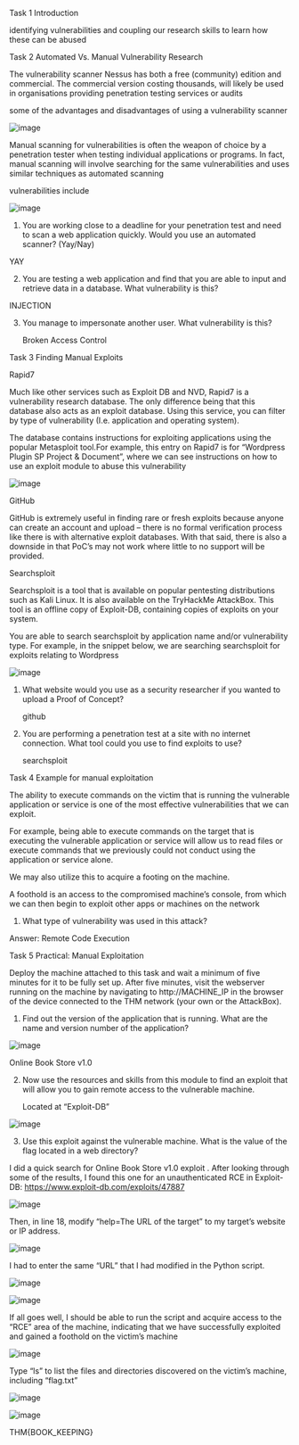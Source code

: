 Task 1  Introduction

identifying vulnerabilities and coupling our research skills to learn how these can be abused

Task 2  Automated Vs. Manual Vulnerability Research

The vulnerability scanner Nessus has both a free (community) edition and commercial. The commercial version costing thousands, will likely be
used in organisations providing penetration testing services or audits

some of the advantages and disadvantages of using a vulnerability scanner

![image](https://github.com/Meerathimothy/Cyber-Security/assets/57287429/7fc4a653-6982-4258-bc97-2c57a6a4ae04)

Manual scanning for vulnerabilities is often the weapon of choice by a penetration tester when testing individual applications or programs. 
In fact, manual scanning will involve searching for the same vulnerabilities and uses similar techniques as automated scanning

 vulnerabilities include

 ![image](https://github.com/Meerathimothy/Cyber-Security/assets/57287429/85c99bfa-fc54-459f-b4f9-da86bdc5bc9f)

1) You are working close to a deadline for your penetration test and need to scan a web application quickly. Would you use an automated
scanner? (Yay/Nay)

YAY

2) You are testing a web application and find that you are able to input and retrieve data in a database.  What vulnerability is this?

INJECTION

3) You manage to impersonate another user. What vulnerability is this?

   Broken Access Control
 
Task 3 Finding Manual Exploits

Rapid7

Much like other services such as Exploit DB and NVD, Rapid7 is a vulnerability research database. The only difference being that this 
database also acts as an exploit database. Using this service, you can filter by type of vulnerability (I.e. application and operating 
system).

The database contains instructions for exploiting applications using the popular Metasploit tool.For example, this entry on Rapid7 is for 
“Wordpress Plugin SP Project & Document”, where we can see instructions on how to use an exploit module to abuse this vulnerability

![image](https://github.com/Meerathimothy/Cyber-Security/assets/57287429/cba77bb3-3716-4071-8f54-61cf17581fe3)

GitHub

GitHub is extremely useful in finding rare or fresh exploits because anyone can create an account and upload – there is no formal 
verification process like there is with alternative exploit databases. With that said, there is also a downside in that PoC’s may not work
where little to no support will be provided.

Searchsploit

Searchsploit is a tool that is available on popular pentesting distributions such as Kali Linux. It is also available on the TryHackMe 
AttackBox. This tool is an offline copy of Exploit-DB, containing copies of exploits on your system. 

You are able to search searchsploit by application name and/or vulnerability type. For example, in the snippet below, we are searching 
searchsploit for exploits relating to Wordpress 

![image](https://github.com/Meerathimothy/Cyber-Security/assets/57287429/a59c52d0-51ae-459d-b5a3-829309dadef7)


1) What website would you use as a security researcher if you wanted to upload a Proof of Concept?

   github

2) You are performing a penetration test at a site with no internet connection. What tool could you use to find exploits to use?

   searchsploit

Task 4 Example for manual exploitation

The ability to execute commands on the victim that is running the vulnerable application or service is one of the most effective
vulnerabilities that we can exploit.

For example, being able to execute commands on the target that is executing the vulnerable application or service will allow us to read 
files or execute commands that we previously could not conduct using the application or service alone.

We may also utilize this to acquire a footing on the machine.

A foothold is an access to the compromised machine’s console, from which we can then begin to exploit other apps or machines on the network

1) What type of vulnerability was used in this attack?

Answer: Remote Code Execution

Task 5 Practical: Manual Exploitation

Deploy the machine attached to this task and wait a minimum of five minutes for it to be fully set up.
After five minutes, visit the webserver running on the machine by navigating to http://MACHINE_IP in the browser of the device connected to
the THM network (your own or the AttackBox).

1) Find out the version of the application that is running. What are the name and version number of the application?

  ![image](https://github.com/Meerathimothy/Cyber-Security/assets/57287429/0dce2f71-22cc-4afc-880e-5b79a28c4efe) 

  Online Book Store v1.0

 2) Now use the resources and skills from this module to find an exploit that will allow you to gain remote access to the vulnerable
     machine.

    Located at “Exploit-DB”
   
![image](https://github.com/Meerathimothy/Cyber-Security/assets/57287429/255c1336-aff0-4d78-9937-b62c94aed55b)

3)  Use this exploit against the vulnerable machine. What is the value of the flag located in a web directory?

   I did a quick search for Online Book Store v1.0 exploit . After looking through some of the results, I found this one for an 
   unauthenticated RCE in Exploit-DB: https://www.exploit-db.com/exploits/47887

   ![image](https://github.com/Meerathimothy/Cyber-Security/assets/57287429/d014c227-ccf9-43de-98f5-b0f5012f3556)

Then, in line 18, modify “help=The URL of the target” to my target’s website or IP address.

![image](https://github.com/Meerathimothy/Cyber-Security/assets/57287429/41218e34-78ca-4fcc-b22a-9c27352b1a88)

I had to enter the same “URL” that I had modified in the Python script.

![image](https://github.com/Meerathimothy/Cyber-Security/assets/57287429/bb8c0cb9-d3e4-4fae-879c-70c14de32577)

![image](https://github.com/Meerathimothy/Cyber-Security/assets/57287429/da63c9ad-9e66-4bef-9220-2d413715ad0c)

If all goes well, I should be able to run the script and acquire access to the “RCE” area of the machine, indicating that we have 
successfully exploited and gained a foothold on the victim’s machine

![image](https://github.com/Meerathimothy/Cyber-Security/assets/57287429/aca8e8ab-d248-4225-aa9c-f6b2826a9e70)

Type “ls” to list the files and directories discovered on the victim’s machine, including “flag.txt”

![image](https://github.com/Meerathimothy/Cyber-Security/assets/57287429/58eb5046-0119-40e7-9f11-7a452a27f17d)

![image](https://github.com/Meerathimothy/Cyber-Security/assets/57287429/7e58f9cb-fe9d-4fcf-9060-4b87a2ba3f4e)

THM{BOOK_KEEPING}





